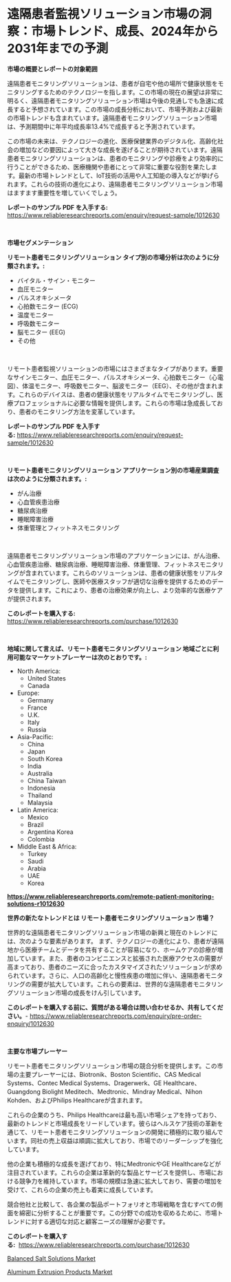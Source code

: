 <p><h1>遠隔患者監視ソリューション市場の洞察：市場トレンド、成長、2024年から2031年までの予測</h1></p><p><strong>市場の概要とレポートの対象範囲</strong></p>
<p><p>遠隔患者モニタリングソリューションは、患者が自宅や他の場所で健康状態をモニタリングするためのテクノロジーを指します。この市場の現在の展望は非常に明るく、遠隔患者モニタリングソリューション市場は今後の見通しでも急速に成長すると予想されています。この市場の成長分析において、市場予測および最新の市場トレンドも含まれています。遠隔患者モニタリングソリューション市場は、予測期間中に年平均成長率13.4%で成長すると予測されています。 </p><p>この市場の未来は、テクノロジーの進化、医療保健業界のデジタル化、高齢化社会の増加などの要因によって大きな成長を遂げることが期待されています。遠隔患者モニタリングソリューションは、患者のモニタリングや診療をより効率的に行うことができるため、医療機関や患者にとって非常に重要な役割を果たします。最新の市場トレンドとして、IoT技術の活用や人工知能の導入などが挙げられます。これらの技術の進化により、遠隔患者モニタリングソリューション市場はますます重要性を増していくでしょう。</p></p>
<p><strong>レポートのサンプル PDF を入手する:</strong> <a href="https://www.reliableresearchreports.com/enquiry/request-sample/1012630">https://www.reliableresearchreports.com/enquiry/request-sample/1012630</a></p>
<p>&nbsp;</p>
<p><strong>市場セグメンテーション</strong></p>
<p><strong>リモート患者モニタリングソリューション タイプ別の市場分析は次のように分類されます。:</strong></p>
<p><ul><li>バイタル・サイン・モニター</li><li>血圧モニター</li><li>パルスオキシメータ</li><li>心拍数モニター (ECG)</li><li>温度モニター</li><li>呼吸数モニター</li><li>脳モニター (EEG)</li><li>その他</li></ul></p>
<p>&nbsp;</p>
<p><p>リモート患者監視ソリューションの市場にはさまざまなタイプがあります。重要なサインモニター、血圧モニター、パルスオキシメータ、心拍数モニター（心電図）、体温モニター、呼吸数モニター、脳波モニター（EEG）、その他が含まれます。これらのデバイスは、患者の健康状態をリアルタイムでモニタリングし、医療プロフェッショナルに必要な情報を提供します。これらの市場は急成長しており、患者のモニタリング方法を変革しています。</p></p>
<p><strong>レポートのサンプル PDF を入手する:</strong>&nbsp;<a href="https://www.reliableresearchreports.com/enquiry/request-sample/1012630">https://www.reliableresearchreports.com/enquiry/request-sample/1012630</a></p>
<p>&nbsp;</p>
<p><strong> リモート患者モニタリングソリューション アプリケーション別の市場産業調査は次のように分類されます。:</strong></p>
<p><ul><li>がん治療</li><li>心血管疾患治療</li><li>糖尿病治療</li><li>睡眠障害治療</li><li>体重管理とフィットネスモニタリング</li></ul></p>
<p>&nbsp;</p>
<p><p>遠隔患者モニタリングソリューション市場のアプリケーションには、がん治療、心血管疾患治療、糖尿病治療、睡眠障害治療、体重管理、フィットネスモニタリングが含まれています。これらのソリューションは、患者の健康状態をリアルタイムでモニタリングし、医師や医療スタッフが適切な治療を提供するためのデータを提供します。これにより、患者の治療効果が向上し、より効率的な医療ケアが提供されます。</p></p>
<p><strong>このレポートを購入する:</strong>&nbsp; <a href="https://www.reliableresearchreports.com/purchase/1012630">https://www.reliableresearchreports.com/purchase/1012630</a></p>
<p>&nbsp;</p>
<p><strong>地域に関して言えば、リモート患者モニタリングソリューション 地域ごとに利用可能なマーケットプレーヤーは次のとおりです。:</strong></p>
<p><ul>
    <li>
        North America:
        <ul>
            <li>United States</li>
            <li>Canada</li>
        </ul>
    </li>
    <li>
        Europe:
        <ul>
            <li>Germany</li>
            <li>France</li>
            <li>U.K.</li>
            <li>Italy</li>
            <li>Russia</li>
        </ul>
    </li>
    <li>
        Asia-Pacific:
        <ul>
            <li>China</li>
            <li>Japan</li>
            <li>South Korea</li>
            <li>India</li>
            <li>Australia</li>
            <li>China Taiwan</li>
            <li>Indonesia</li>
            <li>Thailand</li>
            <li>Malaysia</li>
        </ul>
    </li>
    <li>
        Latin America:
        <ul>
            <li>Mexico</li>
            <li>Brazil</li>
            <li>Argentina Korea</li>
            <li>Colombia</li>
        </ul>
    </li>
    <li>
        Middle East & Africa:
        <ul>
            <li>Turkey</li>
            <li>Saudi</li>
            <li>Arabia</li>
            <li>UAE</li>
            <li>Korea</li>
        </ul>
    </li>
    </ul></p>
<p><strong><a href="https://www.reliableresearchreports.com/remote-patient-monitoring-solutions-r1012630">https://www.reliableresearchreports.com/remote-patient-monitoring-solutions-r1012630</a></strong>&nbsp;</p>
<p><strong>世界の新たなトレンドとは リモート患者モニタリングソリューション 市場？</strong></p>
<p><p>世界的な遠隔患者モニタリングソリューション市場の新興と現在のトレンドには、次のような要素があります。 まず、テクノロジーの進化により、患者が遠隔地から医療チームとデータを共有することが容易になり、ホームケアの診療が増加しています。また、患者のコンビニエンスと拡張された医療アクセスの需要が高まっており、患者のニーズに合ったカスタマイズされたソリューションが求められています。さらに、人口の高齢化と慢性疾患の増加に伴い、遠隔患者モニタリングの需要が拡大しています。これらの要素は、世界的な遠隔患者モニタリングソリューション市場の成長をけん引しています。</p></p>
<p><strong>このレポートを購入する前に、質問がある場合は問い合わせるか、共有してください。</strong>- <a href="https://www.reliableresearchreports.com/enquiry/pre-order-enquiry/1012630">https://www.reliableresearchreports.com/enquiry/pre-order-enquiry/1012630</a></p>
<p>&nbsp;</p>
<p><strong>主要な市場プレーヤー</strong></p>
<p><p>リモート患者モニタリングソリューション市場の競合分析を提供します。この市場の主要プレーヤーには、Biotronik、Boston Scientific、CAS Medical Systems、Contec Medical Systems、Dragerwerk、GE Healthcare、Guangdong Biolight Meditech、Medtronic、Mindray Medical、Nihon Kohden、およびPhilips Healthcareが含まれます。</p><p>これらの企業のうち、Philips Healthcareは最も高い市場シェアを持っており、最新のトレンドと市場成長をリードしています。彼らはヘルスケア技術の革新を通じて、リモート患者モニタリングソリューションの開発に積極的に取り組んでいます。同社の売上収益は順調に拡大しており、市場でのリーダーシップを強化しています。</p><p>他の企業も積極的な成長を遂げており、特にMedtronicやGE Healthcareなどが注目されています。これらの企業は革新的な製品とサービスを提供し、市場における競争力を維持しています。市場の規模は急速に拡大しており、需要の増加を受けて、これらの企業の売上も着実に成長しています。</p><p>競合他社と比較して、各企業の製品ポートフォリオと市場戦略を含むすべての側面を綿密に分析することが重要です。この分野での成功を収めるために、市場トレンドに対する適切な対応と顧客ニーズの理解が必要です。</p></p>
<p><strong>このレポートを購入する:</strong>&nbsp;&nbsp;<a href="https://www.reliableresearchreports.com/purchase/1012630">https://www.reliableresearchreports.com/purchase/1012630</a></p>
<p><p><a href="https://changeable-paste-463.notion.site/Global-Balanced-Salt-Solutions-Market-Size-and-Market-Trends-Insights-and-Projections-from-2024-to--e81967351412447d9e7c112e47929227">Balanced Salt Solutions Market</a></p><p><a href="https://fuschia-pecorino-a6d.notion.site/Aluminum-Extrusion-Products-Market-Research-Report-The-Key-To-Successful-Business-Strategy-Forecast-2f9986eeacb443eeaece9aa7879e2b78">Aluminum Extrusion Products Market</a></p></p>
